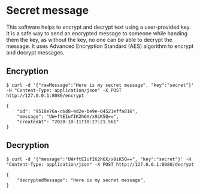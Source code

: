 # Secret message
This software helps to encrypt and decrypt text using a user-provided key. It is a safe way to send an encrypted message to someone while handing them the key, as without the key, no one can be able to decrypt the message. It uses Advanced Encryption Standard (AES) algorithm to encrypt and decrypt messages.


## Encryption

```
$ curl -d '{"rawMessage":"Here is my secret message", "key":"secret"}' -H "Content-Type: application/json" -X POST http://127.0.0.1:8080/encrypt

{
	"id": "9518e76a-c6d8-4d2e-be9e-04521effa816",
	"message": "UW+ftEIufIK2h6X/x9iK5Q==",
	"createdAt": "2020-10-11T10:27:21.561"
}
```

## Decryption

```
$ curl -d '{"message":"UW+ftEIufIK2h6X/x9iK5Q==", "key":"secret"}' -H "Content-Type: application/json" -X POST http://127.0.0.1:8080/decrypt

{
	"decryptedMessage": "Here is my secret message",
}
```